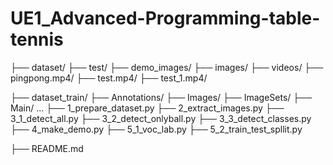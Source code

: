 # UE1_Advanced-Programming-table-tennis
├── dataset/
    ├── test/
        ├── demo_images/
        ├── images/
        ├── videos/
            ├── pingpong.mp4/
            ├── test.mp4/
            ├── test_1.mp4/
            
├── dataset_train/
    ├── Annotations/
    ├── Images/ 
    ├── ImageSets/
        ├── Main/
    ...
├── 1_prepare_dataset.py
├── 2_extract_images.py
├── 3_1_detect_all.py 
├── 3_2_detect_onlyball.py
├── 3_3_detect_classes.py
├── 4_make_demo.py
├── 5_1_voc_lab.py
├── 5_2_train_test_spllit.py

├── README.md

